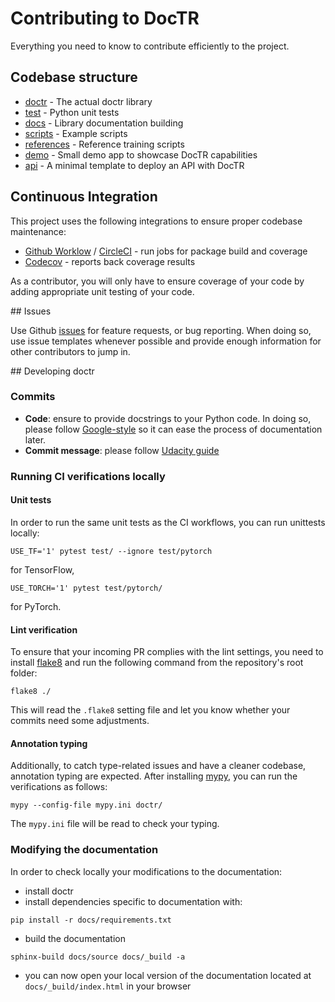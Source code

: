 # Contributing to DocTR

Everything you need to know to contribute efficiently to the project.



## Codebase structure

- [doctr](https://github.com/mindee/doctr/blob/main/doctr) - The actual doctr library
- [test](https://github.com/mindee/doctr/blob/main/test) - Python unit tests
- [docs](https://github.com/mindee/doctr/blob/main/docs) - Library documentation building
- [scripts](https://github.com/mindee/doctr/blob/main/scripts) - Example scripts
- [references](https://github.com/mindee/doctr/blob/main/references) - Reference training scripts
- [demo](https://github.com/mindee/doctr/blob/main/demo) - Small demo app to showcase DocTR capabilities 
- [api](https://github.com/mindee/doctr/blob/main/api) - A minimal template to deploy an API with DocTR


## Continuous Integration

This project uses the following integrations to ensure proper codebase maintenance:

- [Github Worklow](https://help.github.com/en/actions/configuring-and-managing-workflows/configuring-a-workflow) / [CircleCI](https://circleci.com/) - run jobs for package build and coverage
- [Codecov](https://codecov.io/) - reports back coverage results

As a contributor, you will only have to ensure coverage of your code by adding appropriate unit testing of your code.



## Issues

Use Github [issues](https://github.com/mindee/doctr/issues) for feature requests, or bug reporting. When doing so, use issue templates whenever possible and provide enough information for other contributors to jump in.



## Developing doctr


### Commits

- **Code**: ensure to provide docstrings to your Python code. In doing so, please follow [Google-style](https://sphinxcontrib-napoleon.readthedocs.io/en/latest/example_google.html) so it can ease the process of documentation later.
- **Commit message**: please follow [Udacity guide](http://udacity.github.io/git-styleguide/)

### Running CI verifications locally

#### Unit tests

In order to run the same unit tests as the CI workflows, you can run unittests locally:

```shell
USE_TF='1' pytest test/ --ignore test/pytorch
```
for TensorFlow,

```shell
USE_TORCH='1' pytest test/pytorch/
```

for PyTorch.


#### Lint verification

To ensure that your incoming PR complies with the lint settings, you need to install [flake8](https://flake8.pycqa.org/en/latest/) and run the following command from the repository's root folder:

```shell
flake8 ./
```
This will read the `.flake8` setting file and let you know whether your commits need some adjustments.

#### Annotation typing

Additionally, to catch type-related issues and have a cleaner codebase, annotation typing are expected. After installing [mypy](https://github.com/python/mypy), you can run the verifications as follows:

```shell
mypy --config-file mypy.ini doctr/
```
The `mypy.ini` file will be read to check your typing.


### Modifying the documentation

In order to check locally your modifications to the documentation:
- install doctr
- install dependencies specific to documentation with:
```shell
pip install -r docs/requirements.txt
```
- build the documentation
```shell
sphinx-build docs/source docs/_build -a
```
- you can now open your local version of the documentation located at `docs/_build/index.html` in your browser
